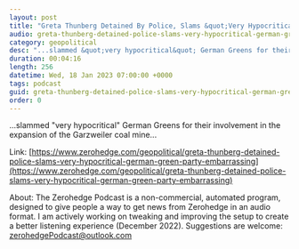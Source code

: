 ```yaml
---
layout: post
title: "Greta Thunberg Detained By Police, Slams &quot;Very Hypocritical&quot; German Green Party For &quot;Embarrassing Itself&quot;"
audio: greta-thunberg-detained-police-slams-very-hypocritical-german-green-party-embarrassing-0
category: geopolitical
desc: "...slammed &quot;very hypocritical&quot; German Greens for their involvement in the expansion of the Garzweiler coal mine..."
duration: 00:04:16
length: 256
datetime: Wed, 18 Jan 2023 07:00:00 +0000
tags: podcast
guid: greta-thunberg-detained-police-slams-very-hypocritical-german-green-party-embarrassing-0
order: 0
---
```

...slammed &quot;very hypocritical&quot; German Greens for their involvement in the expansion of the Garzweiler coal mine...

Link: [https://www.zerohedge.com/geopolitical/greta-thunberg-detained-police-slams-very-hypocritical-german-green-party-embarrassing](https://www.zerohedge.com/geopolitical/greta-thunberg-detained-police-slams-very-hypocritical-german-green-party-embarrassing)

About: The Zerohedge Podcast is a non-commercial, automated program, designed to give people a way to get news from Zerohedge in an audio format.  I am actively working on tweaking and improving the setup to create a better listening experience (December 2022).  Suggestions are welcome: [zerohedgePodcast@outlook.com](mailto:zerohedgePodcast@outlook.com)